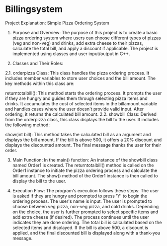 # Billingsystem
Project Explanation: Simple Pizza Ordering System

1. Purpose and Overview:
The purpose of this project is to create a basic pizza ordering system where users can choose different types of pizzas (veg and non-veg) and drinks, add extra cheese to their pizzas, calculate the total bill, and apply a discount if applicable. The project is implemented using classes and user input/output in C++.

2. Classes and Their Roles:

2.1. orderpizza Class:
This class handles the pizza ordering process. It includes member variables to store user choices and the bill amount. The key methods within this class are:

returntotalbill(): This method starts the ordering process. It prompts the user if they are hungry and guides them through selecting pizza items and drinks. It accumulates the cost of selected items in the billamount variable and handles cases where the user doesn't provide valid input. After ordering, it returns the calculated bill amount.
2.2. showbill Class:
Derived from the orderpizza class, this class displays the bill to the user. It includes the following method:

show(int bill): This method takes the calculated bill as an argument and displays the bill amount. If the bill is above 500, it offers a 20% discount and displays the discounted amount. The final message thanks the user for their order.

3. Main Function:
In the main() function:
An instance of the showbill class named Order1 is created.
The returntotalbill() method is called on the Order1 instance to initiate the pizza ordering process and calculate the bill amount.
The show() method of the Order1 instance is then called to display the bill to the user.

4. Execution Flow:
The program's execution follows these steps:
The user is asked if they are hungry and prompted to press 'Y' to begin the ordering process.
The user's name is input.
The user is prompted to choose between veg pizza, non-veg pizza, and cold drinks.
Depending on the choice, the user is further prompted to select specific items and add extra cheese (if desired).
The process continues until the user indicates they are done ordering.
The total bill is calculated based on the selected items and displayed.
If the bill is above 500, a discount is applied, and the final discounted bill is displayed along with a thank-you message.
